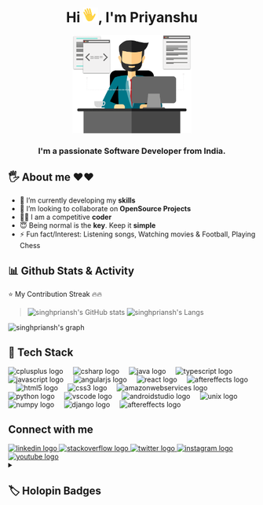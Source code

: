 <h1 align="center">Hi <img  height="30px" width="30px" src="https://raw.githubusercontent.com/singhpriansh/singhpriansh/master/wave.gif">, I'm Priyanshu</h1>

<p align="center">
    <img height="200px" width="auto"  src="https://raw.githubusercontent.com/singhpriansh/singhpriansh/master/developer_image.png" />
</p>

<h3 align="center">I'm a passionate Software Developer from India.</h3>

## 🖐 About me ❤❤

- 🌱 I’m currently developing my **skills**
- 👯 I’m looking to collaborate on **OpenSource Projects**
- 👨‍💻 I am a competitive **coder**
- 😇 Being normal is the **key**. Keep it **simple**
- ⚡ Fun fact/Interest: Listening songs, Watching movies & Football, Playing Chess

## 📊 Github Stats & Activity

⭐️ My Contribution Streak 🔥🔥

<!-- > ![GitHub Streak](https://streak-stats.demolab.com?user=singhpriansh&theme=react&hide_border=true&date_format=j%20M%5B%20Y%5D&background=0%2CEB545400%2CEB545400) -->

> ![singhpriansh's GitHub stats](https://github-readme-stats.vercel.app/api?username=singhpriansh&show_icons=true&theme=react&hide_border=true&bg_color=0D1117&background=0%2CEB545400%2CEB545400) ![singhpriansh's Langs](https://github-readme-stats.vercel.app/api/top-langs/?username=singhpriansh&layout=compact&theme=react&hide_border=true&bg_color=0D1117&background=0%2CEB545400%2CEB545400)

![singhpriansh's graph](https://github-readme-activity-graph.vercel.app/graph/?username=singhpriansh&theme=react&hide_border=true&bg_color=0D1117&background=0%2CEB545400%2CEB545400)


<h2>
🚀 Tech Stack
</h2>

<p align="left">

  <img src="https://cdn.jsdelivr.net/gh/devicons/devicon/icons/cplusplus/cplusplus-original.svg" height="30" alt="cplusplus logo" />
  <img width="12" />
  <img src="https://cdn.jsdelivr.net/gh/devicons/devicon/icons/csharp/csharp-original.svg" height="30" alt="csharp logo"  />
  <img width="12" />
  <img src="https://img.icons8.com/color/48/000000/java-coffee-cup-logo.png" height="30" alt="java logo"  />
  <img width="12" />
  <img src="https://cdn.jsdelivr.net/gh/devicons/devicon/icons/typescript/typescript-original.svg" height="30" alt="typescript logo"  />
  <img width="12" />
  <img src="https://cdn.jsdelivr.net/gh/devicons/devicon/icons/javascript/javascript-original.svg" height="30" alt="javascript logo"  />
  <img width="12" />
  <img src="https://cdn.jsdelivr.net/gh/devicons/devicon/icons/angularjs/angularjs-original.svg" height="30" alt="angularjs logo"  />
  <img width="12" />
  <img src="https://cdn.jsdelivr.net/gh/devicons/devicon/icons/react/react-original.svg" height="30" alt="react logo"  />
  <img width="12" />
  <img src="https://img.icons8.com/color/48/000000/redux.png"" height="30" alt="aftereffects logo"  />
  <img width="12" />
  <img src="https://cdn.jsdelivr.net/gh/devicons/devicon/icons/html5/html5-original.svg" height="30" alt="html5 logo"  />
  <img width="12" />
  <img src="https://cdn.jsdelivr.net/gh/devicons/devicon/icons/css3/css3-original.svg" height="30" alt="css3 logo"  />
  <img width="12" />
  <img src="https://cdn.jsdelivr.net/gh/devicons/devicon/icons/amazonwebservices/amazonwebservices-original.svg" height="30" alt="amazonwebservices logo"/>
  <img width="12" />
  <img src="https://cdn.jsdelivr.net/gh/devicons/devicon/icons/python/python-original.svg" height="30" alt="python logo"  />
  <img width="12" />
  <img src="https://cdn.jsdelivr.net/gh/devicons/devicon/icons/vscode/vscode-original.svg" height="30" alt="vscode logo"  />
  <img width="12" />
  <img src="https://cdn.jsdelivr.net/gh/devicons/devicon/icons/androidstudio/androidstudio-original.svg" height="30" alt="androidstudio logo"  />
  <img width="12" />
  <img src="https://cdn.jsdelivr.net/gh/devicons/devicon/icons/unix/unix-original.svg" height="30" alt="unix logo"  />
  <img width="12" />
  <img src="https://cdn.jsdelivr.net/gh/devicons/devicon/icons/numpy/numpy-original.svg" height="30" alt="numpy logo"  />
  <img width="12" />
  <img src="https://cdn.jsdelivr.net/gh/devicons/devicon/icons/django/django-plain.svg" height="30" alt="django logo"  />
  <img width="12" />
  <img src="https://cdn.jsdelivr.net/gh/devicons/devicon/icons/aftereffects/aftereffects-original.svg" height="30" alt="aftereffects logo"  />
</p>

## Connect with me

<p align="left">

<div align="left">
  <a href="https://www.linkedin.com/in/singhpriansh/" target="_blank">
    <img src="https://img.shields.io/static/v1?message=LinkedIn&logo=linkedin&label=&color=0077B5&logoColor=white&labelColor=&style=for-the-badge" height="35" alt="linkedin logo"  />
  </a>
  <a href="https://stackoverflow.com/users/14113939/singhpriansh?tab=profile" target="_blank">
    <img src="https://img.shields.io/static/v1?message=Stackoverflow&logo=stackoverflow&label=&color=FE7A16&logoColor=white&labelColor=&style=for-the-badge" height="35" alt="stackoverflow logo"  />
  </a>
  <a href="https://twitter.com/singhpriansh_cc" target="_blank">
    <img src="https://img.shields.io/static/v1?message=Twitter&logo=twitter&label=&color=1DA1F2&logoColor=white&labelColor=&style=for-the-badge" height="35" alt="twitter logo"  />
  </a>
  <a href="https://www.instagram.com/singhpriansh/" target="_blank">
    <img src="https://img.shields.io/static/v1?message=Instagram&logo=instagram&label=&color=E4405F&logoColor=white&labelColor=&style=for-the-badge" height="35" alt="instagram logo"  />
  </a>
  <a href="https://www.youtube.com/@singhpriansh" target="_blank">
    <img src="https://img.shields.io/static/v1?message=Youtube&logo=youtube&label=&color=FF0000&logoColor=white&labelColor=&style=for-the-badge" height="35" alt="youtube logo"  />
  </a>
</div>

<details> 
  <summary><h2>🏷️ Holopin Badges</h2></summary>
  
  [![Badges](https://holopin.me/singhpriansh)](https://holopin.io/@singhpriansh)
</details>
